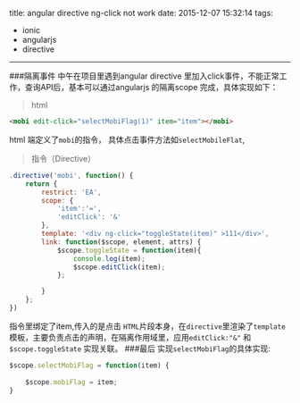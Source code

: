 title: angular directive ng-click not work
date: 2015-12-07 15:32:14
tags:
- ionic 
- angularjs
- directive
---
###隔离事件
中午在项目里遇到angular directive 里加入click事件，不能正常工作，查询API后，基本可以通过angularjs 的隔离scope 完成，具体实现如下：
>html

```html
<mobi edit-click="selectMobiFlag(1)" item="item"></mobi>
```
html 端定义了`mobi`的指令， 具体点击事件方法如`selectMobileFlat`,
>指令（Directive）

```js
.directive('mobi', function() {
	return {
		restrict: 'EA',
		scope: {
			'item':'=',
			'editClick': '&'
		},
		template: '<div ng-click="toggleState(item)" >111</div>',
		link: function($scope, element, attrs) {
			$scope.toggleState = function(item){
				console.log(item);
				$scope.editClick(item);
			};

		}
	};
})
```

指令里绑定了item,传入的是点击 `HTML`片段本身，在`directive`里渲染了`template` 模板，主要负责点击的声明，在隔离作用域里，应用`editClick:"&"` 和 `$scope.toggleState` 实现关联。
###最后
实现`selectMobiFlag`的具体实现:
```js
$scope.selectMobiFlag = function(item) {
	
	$scope.mobiFlag = item;
}
```
